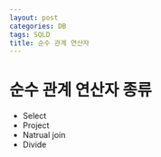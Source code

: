 ```yaml
---
layout: post
categories: DB
tags: SQLD
title: 순수 관계 연산자
---
```

# 순수 관계 연산자 종류
- Select  
- Project
- Natrual join
- Divide 